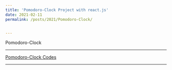 ```yaml
---
title: 'Pomodoro-Clock Project with react.js'
date: 2021-02-11
permalink: /posts/2021/Pomodoro-Clock/


---
```


   Pomodoro-Clock 
  
  
---






[Pomodoro-Clock Codes](https://github.com/alpbasarann/alpbasarann.github.io/blob/master/_projects/2021-02-10-pomodoroclock.zip?raw=true)


---

